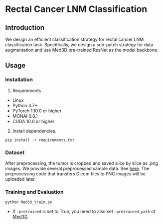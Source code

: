 # Rectal Cancer LNM Classification
## Introduction
We design an efficient classification strategy for rectal cancer LNM classification task. Specifically, we design a sub-patch strategy for data augmentation and use Med3D pre-trained ResNet as the model backbone.

## Usage
### Installation
1. Requirements

- Linux
- Python 3.7+
- PyTorch 1.10.0 or higher
- MONAI 0.8.1
- CUDA 10.0 or higher

2. Install dependencies.
```shell
pip install -r requirements.txt
```
### Dataset
After preprocessing, the tumor is cropped and saved slice by slice as .png images.
We provide several preprocessed sample data. See [here](./sample_data).
The preprocessing code that transfers Dicom files to PNG images will be uploaded later.

### Training and Evaluation

```
python Med3D_train.py
```
- If `-pretrained` is set to True, you need to also set `-pretrained_path` of [Med3D](https://github.com/Tencent/MedicalNet).

